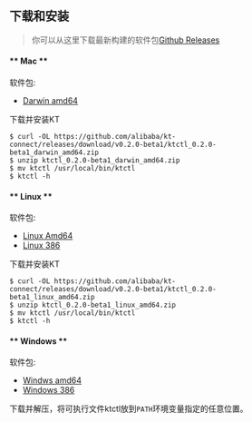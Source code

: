 下载和安装
---

> 你可以从这里下载最新构建的软件包[Github Releases](https://github.com/alibaba/kt-connect/releases)

<!-- tabs:start -->

#### ** Mac **

软件包:

* [Darwin amd64](https://github.com/alibaba/kt-connect/releases/download/v0.2.0-beta1/ktctl_0.2.0-beta1_darwin_amd64.zip)

下载并安装KT

```
$ curl -OL https://github.com/alibaba/kt-connect/releases/download/v0.2.0-beta1/ktctl_0.2.0-beta1_darwin_amd64.zip
$ unzip ktctl_0.2.0-beta1_darwin_amd64.zip
$ mv ktctl /usr/local/bin/ktctl
$ ktctl -h
```

#### ** Linux **

软件包:

* [Linux Amd64](https://github.com/alibaba/kt-connect/releases/download/v0.2.0-beta1/ktctl_0.2.0-beta1_linux_amd64.zip)
* [Linux 386](https://github.com/alibaba/kt-connect/releases/download/v0.2.0-beta1/ktctl_0.2.0-beta1_linux_386.zip)

下载并安装KT

```
$ curl -OL https://github.com/alibaba/kt-connect/releases/download/v0.2.0-beta1/ktctl_0.2.0-beta1_linux_amd64.zip
$ unzip ktctl_0.2.0-beta1_linux_amd64.zip
$ mv ktctl /usr/local/bin/ktctl
$ ktctl -h
```

#### ** Windows **

软件包:

* [Windws amd64](https://github.com/alibaba/kt-connect/releases/download/v0.2.0-beta1/ktctl_0.2.0-beta1_windows_amd64.zip)
* [Windows 386](https://github.com/alibaba/kt-connect/releases/download/v0.2.0-beta1/ktctl_0.2.0-beta1_windows_386.zip)

下载并解压，将可执行文件ktctl放到`PATH`环境变量指定的任意位置。

<!-- tabs:end -->
